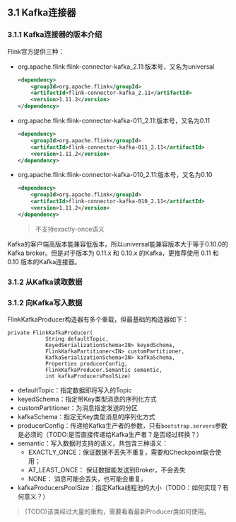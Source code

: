 ## 3.1 Kafka连接器

### 3.1.1 Kafka连接器的版本介绍

Flink官方提供三种：  
- org.apache.flink:flink-connector-kafka_2.11:版本号，又名为universal

    ```xml
    <dependency>
        <groupId>org.apache.flink</groupId>
        <artifactId>flink-connector-kafka_2.11</artifactId>
        <version>1.11.2</version>
    </dependency>
    ```

- org.apache.flink:flink-connector-kafka-011_2.11:版本号，又名为0.11

    ```xml
    <dependency>
        <groupId>org.apache.flink</groupId>
        <artifactId>flink-connector-kafka-011_2.11</artifactId>
        <version>1.11.2</version>
    </dependency>
    ```

- org.apache.flink:flink-connector-kafka-010_2.11:版本号，又名为0.10

    ```xml
    <dependency>
        <groupId>org.apache.flink</groupId>
        <artifactId>flink-connector-kafka-010_2.11</artifactId>
        <version>1.11.2</version>
    </dependency>
    ```

    > 不支持exactly-once语义

Kafka的客户端高版本能兼容低版本，所以universal能兼容版本大于等于0.10.0的Kafka broker。但是对于版本为 0.11.x 和 0.10.x 的Kafka，更推荐使用 0.11 和 0.10 版本的Kafka连接器。

### 3.1.2 从Kafka读取数据



### 3.1.2 向Kafka写入数据

FlinkKafkaProducer构造器有多个重载，但最基础的构造器如下：  
```
private FlinkKafkaProducer(
			String defaultTopic,
			KeyedSerializationSchema<IN> keyedSchema,
			FlinkKafkaPartitioner<IN> customPartitioner,
			KafkaSerializationSchema<IN> kafkaSchema,
			Properties producerConfig,
			FlinkKafkaProducer.Semantic semantic,
			int kafkaProducersPoolSize)
```
- defaultTopic：指定数据即将写入的Topic
- keyedSchema：指定带Key类型消息的序列化方式
- customPartitioner：为消息指定发送的分区
- kafkaSchema：指定无Key类型消息的序列化方式
- producerConfig：传递给Kafka生产者的参数，只有`bootstrap.servers`参数是必须的（TODO:是否直接传递给Kafka生产者？是否经过转换？）
- semantic：写入数据时支持的语义，共包含三种语义：
    - EXACTLY_ONCE：保证数据不丢失不重复，需要和Checkpoint联合使用；
    - AT_LEAST_ONCE： 保证数据能发送到Broker，不会丢失
    - NONE： 消息可能会丢失，也可能会重复。
- kafkaProducersPoolSize：指定Kafka线程池的大小（TODO：如何实现？有何意义？）

> (TODO)该类经过大量的重构，需要看看最新Producer类如何使用。